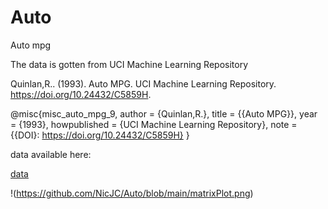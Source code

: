 # Auto
Auto mpg

The data is gotten from UCI Machine Learning Repository

Quinlan,R.. (1993). Auto MPG. UCI Machine Learning Repository. https://doi.org/10.24432/C5859H.

@misc{misc_auto_mpg_9,
  author       = {Quinlan,R.},
  title        = {{Auto MPG}},
  year         = {1993},
  howpublished = {UCI Machine Learning Repository},
  note         = {{DOI}: https://doi.org/10.24432/C5859H}
}

data available here:

[data](https://raw.githubusercontent.com/NicJC/Auto/main/autoMPG.csv)

!(https://github.com/NicJC/Auto/blob/main/matrixPlot.png)
